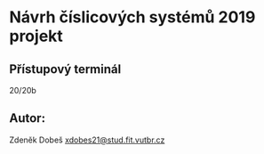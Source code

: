 # Návrh číslicových systémů 2019 projekt
## Přístupový terminál
20/20b

## Autor:
Zdeněk Dobeš <xdobes21@stud.fit.vutbr.cz>

